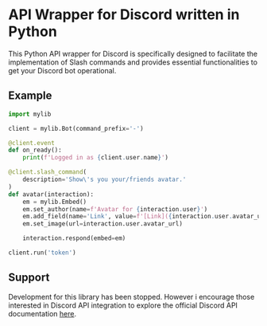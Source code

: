 
# API Wrapper for Discord written in Python

This Python API wrapper for Discord is specifically designed to facilitate the implementation of Slash commands and provides essential functionalities to get your Discord bot operational.


## Example

```python
import mylib

client = mylib.Bot(command_prefix='-')

@client.event
def on_ready():
    print(f'Logged in as {client.user.name}')

@client.slash_command(
    description='Show\'s you your/friends avatar.'
)
def avatar(interaction):
    em = mylib.Embed()
    em.set_author(name=f'Avatar for {interaction.user}')
    em.add_field(name='Link', value=f'[Link]({interaction.user.avatar_url})', inline=False)
    em.set_image(url=interaction.user.avatar_url)

    interaction.respond(embed=em)

client.run('token')
```


## Support

Development for this library has been stopped. However i encourage those interested in Discord API integration to explore the official Discord API documentation [here](https://discord.com/developers/docs/reference).

